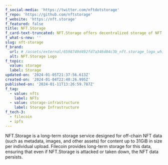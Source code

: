 ```yaml
---
f_social-media: 'https://twitter.com/nftdotstorage'
f_repo: 'https://github.com/nftstorage'
f_website: 'https://nft.storage'
f_featured: false
title: NFT.Storage
f_card-text-truncated: NFT.Storage offers decentralized storage of NFT data on IPFS and Filecoin.
f_what-s-new: ''
slug: nft-storage
f_brand:
  url: # /assets/external/6598749d492fd7a346d84c3b_nft.storage_logo_white.png
  alt: NFT.Storage Logo
f_topic:
  value: storage
  label: Storage
updated-on: '2024-01-05T21:37:56.613Z'
created-on: '2024-01-04T22:40:26.995Z'
published-on: '2024-01-11T13:26:59.787Z'
f_tag:
  - value: nfts
    label: NFTs
  - value: storage-infrastructure
    label: Storage Infrastructure
f_tech-3:
  - filecoin
  - ipfs
---
```


NFT.Storage is a long-term storage service designed for off-chain NFT data (such as metadata, images, and other assets) for content up to 31GiB in size per individual upload. Filecoin provides long-term storage for this data, ensuring that even if NFT.Storage is attacked or taken down, the NFT data persists.

